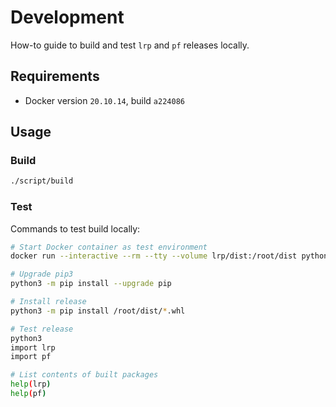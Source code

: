 # Development

How-to guide to build and test `lrp` and `pf` releases locally.

## Requirements

- Docker version `20.10.14`, build `a224086`

## Usage

### Build

```sh
./script/build
```

### Test

Commands to test build locally:

```sh
# Start Docker container as test environment
docker run --interactive --rm --tty --volume lrp/dist:/root/dist python:latest

# Upgrade pip3
python3 -m pip install --upgrade pip

# Install release
python3 -m pip install /root/dist/*.whl

# Test release
python3
import lrp
import pf

# List contents of built packages
help(lrp)
help(pf)
```
